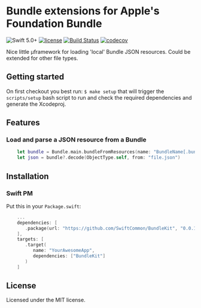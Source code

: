 # Bundle extensions for Apple's Foundation Bundle

![Swift 5.0+](https://img.shields.io/badge/Swift-5.0+-orange.svg)
[![license](https://img.shields.io/github/license/SwiftCommon/BundleKit.svg)](https://github.com/SwiftCommon/BundleKit/blob/master/LICENSE)
[![Build Status](https://travis-ci.org/SwiftCommon/BundleKit.svg?branch=master)](https://travis-ci.org/SwiftCommon/BundleKit)
[![codecov](https://codecov.io/gh/SwiftCommon/BundleKit/branch/master/graph/badge.svg)](https://codecov.io/gh/SwiftCommon/BundleKit)

Nice little µframework for loading 'local' Bundle JSON resources. Could be extended for other file types.

Getting started
---------------

On first checkout you best run: `$ make setup` that will trigger the `scripts/setup` bash script to run
and check the required dependencies and generate the Xcodeproj.

Features
--------

### Load and parse a JSON resource from a Bundle

```swift
    let bundle = Bundle.main.bundleFromResources(name: "BundleName[.bundle]")
    let json = bundle?.decode(ObjectType.self, from: "file.json")
```

Installation
------------

### Swift PM

Put this in your `Package.swift`:

```swift
    ...
    dependencies: [
       .package(url: "https://github.com/SwiftCommon/BundleKit", "0.0.1" ..< "1.0.0")
    ],
    targets: [
       .target(
          name: "YourAwesomeApp",
          dependencies: ["BundleKit"]
       )
    ]
```

License
-------

Licensed under the MIT license.
